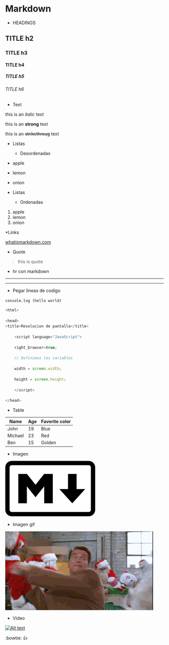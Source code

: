 # Markdown
* HEADINGS
## TITLE h2
### TITLE h3
#### TITLE h4
##### TITLE h5
###### TITLE h6

* Text

this is an *italic* text

this is an **strong** text

this is an ~~strikethroug~~ text

* Listas  
  * Desordenadas

* apple
*  lemon
*  onion

* Listas 
  * Ordenadas

1. apple
2. lemon
3. onion

*Links

[whatismarkdown.com](https://whatismarkdown.com/what-are-markdowns/)


* Quote

>this is quote

* hr con markdown

---

---

* Pegar lineas de codigo

`console.log (hello world)`


```javascript
<html> 

<head> 
<title>Resolucion de pantalla</title> 

    <script language="JavaScript"> 
    
    right_browser=true; 
    
    // Definimos las variables 
    
    width = screen.width;  
    
    height = screen.height; 
    
    </script> 

</head> 

```
* Table

|Name    |Age  |Favorite color|
|--------|-----|--------------|
|John    |19   |        Blue  |
|Michael    |23  |       Red |
|Ben   |15   |        Golden |

* Imagen

![markdown](mark.png)

* Imagen gif

![markdown](R.gif)

* Video

[![Alt text](https://img.youtube.com/vi/DinilgacaWs/0.jpg)](https://www.youtube.com/watch?v=DinilgacaWs)

:bowtie:  :+1:


